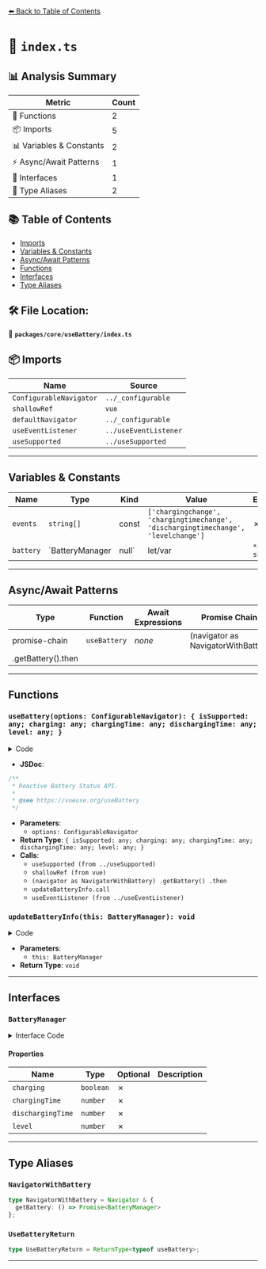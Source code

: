 [⬅️ Back to Table of Contents](../../../index.md)

# 📄 `index.ts`

## 📊 Analysis Summary

| Metric | Count |
|--------|-------|
| 🔧 Functions | 2 |
| 📦 Imports | 5 |
| 📊 Variables & Constants | 2 |
| ⚡ Async/Await Patterns | 1 |
| 📐 Interfaces | 1 |
| 📑 Type Aliases | 2 |

## 📚 Table of Contents

- [Imports](#imports)
- [Variables & Constants](#variables-constants)
- [Async/Await Patterns](#asyncawait-patterns)
- [Functions](#functions)
- [Interfaces](#interfaces)
- [Type Aliases](#type-aliases)

## 🛠️ File Location:
📂 **`packages/core/useBattery/index.ts`**

## 📦 Imports

| Name | Source |
|------|--------|
| `ConfigurableNavigator` | `../_configurable` |
| `shallowRef` | `vue` |
| `defaultNavigator` | `../_configurable` |
| `useEventListener` | `../useEventListener` |
| `useSupported` | `../useSupported` |


---

## Variables & Constants

| Name | Type | Kind | Value | Exported |
|------|------|------|-------|----------|
| `events` | `string[]` | const | `['chargingchange', 'chargingtimechange', 'dischargingtimechange', 'levelchange']` | ✗ |
| `battery` | `BatteryManager | null` | let/var | `*not shown*` | ✗ |


---

## Async/Await Patterns

| Type | Function | Await Expressions | Promise Chains |
|------|----------|-------------------|----------------|
| promise-chain | `useBattery` | *none* | (navigator as NavigatorWithBattery)
      .getBattery().then |


---

## Functions

### `useBattery(options: ConfigurableNavigator): { isSupported: any; charging: any; chargingTime: any; dischargingTime: any; level: any; }`

<details><summary>Code</summary>

```ts
export function useBattery(options: ConfigurableNavigator = {}) {
  const { navigator = defaultNavigator } = options
  const events = ['chargingchange', 'chargingtimechange', 'dischargingtimechange', 'levelchange']

  const isSupported = useSupported(() => navigator && 'getBattery' in navigator && typeof navigator.getBattery === 'function')

  const charging = shallowRef(false)
  const chargingTime = shallowRef(0)
  const dischargingTime = shallowRef(0)
  const level = shallowRef(1)

  let battery: BatteryManager | null

  function updateBatteryInfo(this: BatteryManager) {
    charging.value = this.charging
    chargingTime.value = this.chargingTime || 0
    dischargingTime.value = this.dischargingTime || 0
    level.value = this.level
  }

  if (isSupported.value) {
    (navigator as NavigatorWithBattery)
      .getBattery()
      .then((_battery) => {
        battery = _battery
        updateBatteryInfo.call(battery)
        useEventListener(battery, events, updateBatteryInfo, { passive: true })
      })
  }

  return {
    isSupported,
    charging,
    chargingTime,
    dischargingTime,
    level,
  }
}
```
</details>

- **JSDoc**:
```ts
/**
 * Reactive Battery Status API.
 *
 * @see https://vueuse.org/useBattery
 */
```

- **Parameters**:
  - `options: ConfigurableNavigator`
- **Return Type**: `{ isSupported: any; charging: any; chargingTime: any; dischargingTime: any; level: any; }`
- **Calls**:
  - `useSupported (from ../useSupported)`
  - `shallowRef (from vue)`
  - `(navigator as NavigatorWithBattery)
      .getBattery()
      .then`
  - `updateBatteryInfo.call`
  - `useEventListener (from ../useEventListener)`
### `updateBatteryInfo(this: BatteryManager): void`

<details><summary>Code</summary>

```ts
function updateBatteryInfo(this: BatteryManager) {
    charging.value = this.charging
    chargingTime.value = this.chargingTime || 0
    dischargingTime.value = this.dischargingTime || 0
    level.value = this.level
  }
```
</details>

- **Parameters**:
  - `this: BatteryManager`
- **Return Type**: `void`

---

## Interfaces

### `BatteryManager`

<details><summary>Interface Code</summary>

```ts
export interface BatteryManager extends EventTarget {
  charging: boolean
  chargingTime: number
  dischargingTime: number
  level: number
}
```
</details>

#### Properties

| Name | Type | Optional | Description |
|------|------|----------|-------------|
| `charging` | `boolean` | ✗ |  |
| `chargingTime` | `number` | ✗ |  |
| `dischargingTime` | `number` | ✗ |  |
| `level` | `number` | ✗ |  |


---

## Type Aliases

### `NavigatorWithBattery`

```ts
type NavigatorWithBattery = Navigator & {
  getBattery: () => Promise<BatteryManager>
};
```

### `UseBatteryReturn`

```ts
type UseBatteryReturn = ReturnType<typeof useBattery>;
```


---